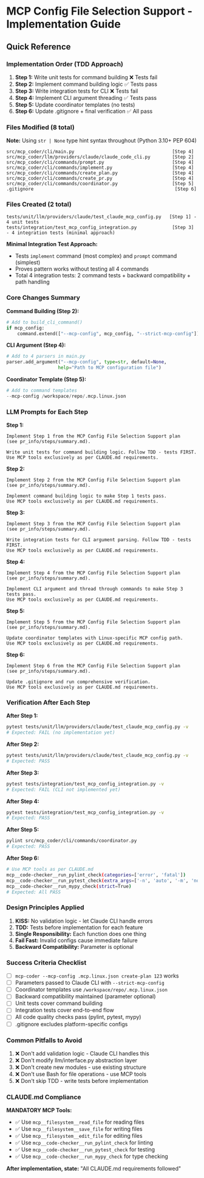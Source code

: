 # MCP Config File Selection Support - Implementation Guide

## Quick Reference

### Implementation Order (TDD Approach)
1. **Step 1:** Write unit tests for command building ❌ Tests fail
2. **Step 2:** Implement command building logic ✅ Tests pass
3. **Step 3:** Write integration tests for CLI ❌ Tests fail
4. **Step 4:** Implement CLI argument threading ✅ Tests pass
5. **Step 5:** Update coordinator templates (no tests)
6. **Step 6:** Update .gitignore + final verification ✅ All pass

### Files Modified (8 total)
**Note:** Using `str | None` type hint syntax throughout (Python 3.10+ PEP 604)
```
src/mcp_coder/cli/main.py                                    [Step 4]
src/mcp_coder/llm/providers/claude/claude_code_cli.py        [Step 2]
src/mcp_coder/cli/commands/prompt.py                         [Step 4]
src/mcp_coder/cli/commands/implement.py                      [Step 4]
src/mcp_coder/cli/commands/create_plan.py                    [Step 4]
src/mcp_coder/cli/commands/create_pr.py                      [Step 4]
src/mcp_coder/cli/commands/coordinator.py                    [Step 5]
.gitignore                                                    [Step 6]
```

### Files Created (2 total)
```
tests/unit/llm/providers/claude/test_claude_mcp_config.py   [Step 1] - 4 unit tests
tests/integration/test_mcp_config_integration.py             [Step 3] - 4 integration tests (minimal approach)
```

**Minimal Integration Test Approach:**
- Tests `implement` command (most complex) and `prompt` command (simplest)
- Proves pattern works without testing all 4 commands
- Total 4 integration tests: 2 command tests + backward compatibility + path handling

### Core Changes Summary

**Command Building (Step 2):**
```python
# Add to build_cli_command()
if mcp_config:
    command.extend(["--mcp-config", mcp_config, "--strict-mcp-config"])
```

**CLI Argument (Step 4):**
```python
# Add to 4 parsers in main.py
parser.add_argument("--mcp-config", type=str, default=None,
                   help="Path to MCP configuration file")
```

**Coordinator Template (Step 5):**
```python
# Add to command templates
--mcp-config /workspace/repo/.mcp.linux.json
```

### LLM Prompts for Each Step

**Step 1:**
```
Implement Step 1 from the MCP Config File Selection Support plan 
(see pr_info/steps/summary.md).

Write unit tests for command building logic. Follow TDD - tests FIRST.
Use MCP tools exclusively as per CLAUDE.md requirements.
```

**Step 2:**
```
Implement Step 2 from the MCP Config File Selection Support plan 
(see pr_info/steps/summary.md).

Implement command building logic to make Step 1 tests pass.
Use MCP tools exclusively as per CLAUDE.md requirements.
```

**Step 3:**
```
Implement Step 3 from the MCP Config File Selection Support plan 
(see pr_info/steps/summary.md).

Write integration tests for CLI argument parsing. Follow TDD - tests FIRST.
Use MCP tools exclusively as per CLAUDE.md requirements.
```

**Step 4:**
```
Implement Step 4 from the MCP Config File Selection Support plan 
(see pr_info/steps/summary.md).

Implement CLI argument and thread through commands to make Step 3 tests pass.
Use MCP tools exclusively as per CLAUDE.md requirements.
```

**Step 5:**
```
Implement Step 5 from the MCP Config File Selection Support plan 
(see pr_info/steps/summary.md).

Update coordinator templates with Linux-specific MCP config path.
Use MCP tools exclusively as per CLAUDE.md requirements.
```

**Step 6:**
```
Implement Step 6 from the MCP Config File Selection Support plan 
(see pr_info/steps/summary.md).

Update .gitignore and run comprehensive verification.
Use MCP tools exclusively as per CLAUDE.md requirements.
```

### Verification After Each Step

**After Step 1:**
```bash
pytest tests/unit/llm/providers/claude/test_claude_mcp_config.py -v
# Expected: FAIL (no implementation yet)
```

**After Step 2:**
```bash
pytest tests/unit/llm/providers/claude/test_claude_mcp_config.py -v
# Expected: PASS
```

**After Step 3:**
```bash
pytest tests/integration/test_mcp_config_integration.py -v
# Expected: FAIL (CLI not implemented yet)
```

**After Step 4:**
```bash
pytest tests/integration/test_mcp_config_integration.py -v
# Expected: PASS
```

**After Step 5:**
```bash
pylint src/mcp_coder/cli/commands/coordinator.py
# Expected: PASS
```

**After Step 6:**
```bash
# Use MCP tools as per CLAUDE.md
mcp__code-checker__run_pylint_check(categories=['error', 'fatal'])
mcp__code-checker__run_pytest_check(extra_args=['-n', 'auto', '-m', 'not git_integration...'])
mcp__code-checker__run_mypy_check(strict=True)
# Expected: All PASS
```

### Design Principles Applied

1. **KISS:** No validation logic - let Claude CLI handle errors
2. **TDD:** Tests before implementation for each feature
3. **Single Responsibility:** Each function does one thing
4. **Fail Fast:** Invalid configs cause immediate failure
5. **Backward Compatibility:** Parameter is optional

### Success Criteria Checklist

- [ ] `mcp-coder --mcp-config .mcp.linux.json create-plan 123` works
- [ ] Parameters passed to Claude CLI with `--strict-mcp-config`
- [ ] Coordinator templates use `/workspace/repo/.mcp.linux.json`
- [ ] Backward compatibility maintained (parameter optional)
- [ ] Unit tests cover command building
- [ ] Integration tests cover end-to-end flow
- [ ] All code quality checks pass (pylint, pytest, mypy)
- [ ] .gitignore excludes platform-specific configs

### Common Pitfalls to Avoid

1. ❌ Don't add validation logic - Claude CLI handles this
2. ❌ Don't modify llm/interface.py abstraction layer
3. ❌ Don't create new modules - use existing structure
4. ❌ Don't use Bash for file operations - use MCP tools
5. ❌ Don't skip TDD - write tests before implementation

### CLAUDE.md Compliance

**MANDATORY MCP Tools:**
- ✅ Use `mcp__filesystem__read_file` for reading files
- ✅ Use `mcp__filesystem__save_file` for writing files
- ✅ Use `mcp__filesystem__edit_file` for editing files
- ✅ Use `mcp__code-checker__run_pylint_check` for linting
- ✅ Use `mcp__code-checker__run_pytest_check` for testing
- ✅ Use `mcp__code-checker__run_mypy_check` for type checking

**After implementation, state:**
"All CLAUDE.md requirements followed"
